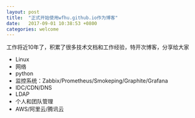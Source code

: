```yaml
---
layout: post
title:  "正式开始使用wfhu.github.io作为博客"
date:   2017-09-01 10:38:53 +0800
categories: welcome
---
```

工作将近10年了，积累了很多技术文档和工作经验，特开次博客，分享给大家

* Linux
* 网络
* python
* 监控系统：Zabbix/Prometheus/Smokeping/Graphite/Grafana
* IDC/CDN/DNS
* LDAP
* 个人和团队管理
* AWS/阿里云/腾讯云



